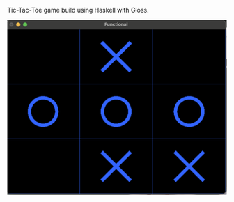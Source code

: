 Tic-Tac-Toe game build using Haskell with Gloss.

![Alt GUI ](https://github.com/javedakhtar0129/Tic_Tac_Toe_Haskell/blob/main/Screenshot%202023-09-17%20at%2019.53.56.png)